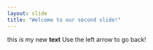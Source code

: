 ```yaml
---
layout: slide
title: "Welcome to our second slide!"
---
```

this <i>is</i> my new <b>text</b>
Use the left arrow to go back!
